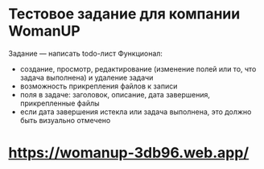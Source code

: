 # Тестовое задание для компании WomanUP
Задание
— написать todo-лист
  Функционал:
  - создание, просмотр, редактирование (изменение полей или то, что задача выполнена) и     удаление задачи
  - возможность прикрепления файлов к записи
  - поля в задаче: заголовок, описание, дата завершения, прикрепленные файлы
  - если дата завершения истекла или задача выполнена, это должно быть визуально отмечено 
# https://womanup-3db96.web.app/
